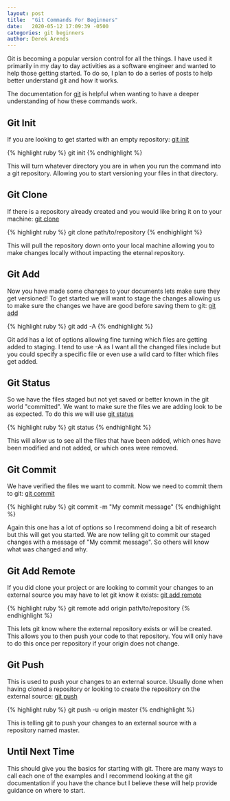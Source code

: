 ```yaml
---
layout: post
title:  "Git Commands For Beginners"
date:   2020-05-12 17:09:39 -0500
categories: git beginners
author: Derek Arends
---
```


Git is becoming a popular version control for all the things.  I have used it primarily in my day to day activities as a software engineer and wanted to help those getting started.  To do so, I plan to do a series of posts to help better understand git and how it works.

The documentation for [git] is helpful when wanting to have a deeper understanding of how these commands work.

## Git Init

If you are looking to get started with an empty repository: [git init]

{% highlight ruby %}
git init
{% endhighlight %}

This will turn whatever directory you are in when you run the command into a git repository.  Allowing you to start versioning your files in that directory.  

## Git Clone

If there is a repository already created and you would like bring it on to your machine: [git clone]

{% highlight ruby %}
git clone path/to/repository
{% endhighlight %}

This will pull the repository down onto your local machine allowing you to make changes locally without impacting the eternal repository.

## Git Add

Now you have made some changes to your documents lets make sure they get versioned!  To get started we will want to stage the changes allowing us to make sure the changes we have are good before saving them to git: [git add]

{% highlight ruby %}
git add -A
{% endhighlight %}

Git add has a lot of options allowing fine turning which files are getting added to staging.  I tend to use -A as I want all the changed files include but you could specify a specific file or even use a wild card to filter which files get added.

## Git Status

So we have the files staged but not yet saved or better known in the git world "committed".  We want to make sure the files we are adding look to be as expected. To do this we will use [git status]

{% highlight ruby %}
git status
{% endhighlight %}

This will allow us to see all the files that have been added, which ones have been modified and not added, or which ones were removed.

## Git Commit

We have verified the files we want to commit.  Now we need to commit them to git: [git commit]

{% highlight ruby %}
git commit -m "My commit message"
{% endhighlight %}

Again this one has a lot of options so I recommend doing a bit of research but this will get you started.  We are now telling git to commit our staged changes with a message of "My commit message". So others will know what was changed and why.

## Git Add Remote

If you did clone your project or are looking to commit your changes to an external source you may have to let git know it exists: [git add remote]

{% highlight ruby %}
git remote add origin path/to/repository
{% endhighlight %}

This lets git know where the external repository exists or will be created.  This allows you to then push your code to that repository.  You will only have to do this once per repository if your origin does not change.

## Git Push

This is used to push your changes to an external source.  Usually done when having cloned a repository or looking to create the repository on the external source: [git push]

{% highlight ruby %}
git push -u origin master
{% endhighlight %}

This is telling git to push your changes to an external source with a repository named master.  

## Until Next Time

This should give you the basics for starting with git. There are many ways to call each one of the examples and I recommend looking at the git documentation if you have the chance but I believe these will help provide guidance on where to start.

[git]: https://git-scm.com/
[git init]: https://git-scm.com/docs/git-init
[git clone]: https://git-scm.com/docs/git-clone
[git commit]: https://git-scm.com/docs/git-commit
[git add]: https://git-scm.com/docs/git-add
[git status]: https://git-scm.com/docs/git-status
[git add remote]: https://git-scm.com/docs/git-remote
[git push]: https://git-scm.com/docs/git-push
